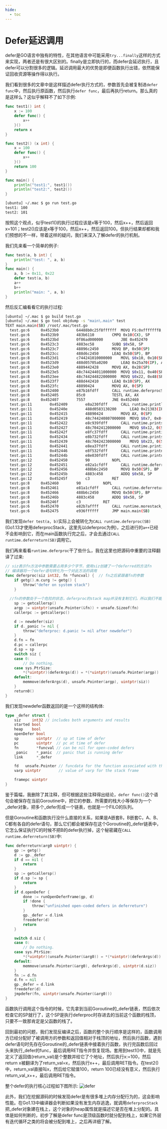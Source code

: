 ```yaml
---
hide:
  - toc
---
```


# Defer延迟调用

defer是GO语言中独有的特性，在其他语言中可能采用`try...finally`这样的方式来实现，两者还是有很大区别的。finally是立即执行的，而defer会延迟执行，且defer可以分割很多的逻辑。延迟调用最大的优势是即便函数执行出错，依然能保证回收资源等操作得以执行。

我们看到很多的文章中是这样描述defer执行方式的，参数首先会被复制进`defer func`中，然后执行原函数，然后执行`defer func`，最后再执行return。那么真的是这样么？这似乎解释不了如下示例:
```go title="test.go"
func test1() int {
	x := 100
	defer func() {
		x++
	}()
	return x
}

func test2() (x int) {
	x = 100
	defer func() {
		x++
	}()
	return 100
}

func main() {
	println("test1:", test1())
	println("test2:", test2())
}
```
```sh
[ubuntu] ~/.mac $ go run test.go
test1: 100
test2: 101
```

按照这个观点，似乎test1()的执行过程应该是x等于100，然后x++，然后返回x=101；test2()应该是x等于100，然后x++，然后返回100。但执行结果却都和我们预想的不一样，带着这样的疑问，我们来深入了解defer的执行机制。

我们先来看一个简单的例子:
```go
func test(a, b int) {
	println("test: ", a, b)
}
func main() {
	a, b := 0x11, 0x22
	defer test(a, b)
	a++
	b++
	println("main: ", a, b)
}
```

然后反汇编看看它的执行过程:
```sh hl_lines="17 33 38"
[ubuntu] ~/.mac $ go build test.go
[ubuntu] ~/.mac $ go tool objdump -s "main\.main" test
TEXT main.main(SB) /root/.mac/test.go
  test.go:6		0x4523b0		64488b0c25f8ffffff	MOVQ FS:0xfffffff8, CX
  test.go:6		0x4523b9		483b6110		CMPQ 0x10(CX), SP
  test.go:6		0x4523bd		0f86ad000000		JBE 0x452470
  test.go:6		0x4523c3		4883ec58		SUBQ $0x58, SP
  test.go:6		0x4523c7		48896c2450		MOVQ BP, 0x50(SP)
  test.go:6		0x4523cc		488d6c2450		LEAQ 0x50(SP), BP
  test.go:8		0x4523d1		c744241010000000	MOVL $0x10, 0x10(SP)
  test.go:8		0x4523d9		488d05705a0200		LEAQ 0x25a70(IP), AX
  test.go:8		0x4523e0		4889442428		MOVQ AX, 0x28(SP)
  test.go:8		0x4523e5		48c744244011000000	MOVQ $0x11, 0x40(SP)
  test.go:8		0x4523ee		48c744244822000000	MOVQ $0x22, 0x48(SP)
  test.go:8		0x4523f7		488d442410		LEAQ 0x10(SP), AX
  test.go:8		0x4523fc		48890424		MOVQ AX, 0(SP)
  test.go:8		0x452400		e87b16fdff		CALL runtime.deferprocStack(SB)
  test.go:8		0x452405		85c0			TESTL AX, AX
  test.go:8		0x452407		7557			JNE 0x452460
  test.go:11		0x452409		e8a230fdff		CALL runtime.printlock(SB)
  test.go:11		0x45240e		488d0583130200		LEAQ 0x21383(IP), AX
  test.go:11		0x452415		48890424		MOVQ AX, 0(SP)
  test.go:11		0x452419		48c744240807000000	MOVQ $0x7, 0x8(SP)
  test.go:11		0x452422		e8c939fdff		CALL runtime.printstring(SB)
  test.go:11		0x452427		48c7042412000000	MOVQ $0x12, 0(SP)
  test.go:11		0x45242f		e8fc37fdff		CALL runtime.printint(SB)
  test.go:11		0x452434		e8b732fdff		CALL runtime.printsp(SB)
  test.go:11		0x452439		48c7042423000000	MOVQ $0x23, 0(SP)
  test.go:11		0x452441		e8ea37fdff		CALL runtime.printint(SB)
  test.go:11		0x452446		e8f532fdff		CALL runtime.printnl(SB)
  test.go:11		0x45244b		e8e030fdff		CALL runtime.printunlock(SB)
  test.go:12		0x452450		90			NOPL
  test.go:12		0x452451		e82a1cfdff		CALL runtime.deferreturn(SB)
  test.go:12		0x452456		488b6c2450		MOVQ 0x50(SP), BP
  test.go:12		0x45245b		4883c458		ADDQ $0x58, SP
  test.go:12		0x45245f		c3			RET
  test.go:8		0x452460		90			NOPL
  test.go:8		0x452461		e81a1cfdff		CALL runtime.deferreturn(SB)
  test.go:8		0x452466		488b6c2450		MOVQ 0x50(SP), BP
  test.go:8		0x45246b		4883c458		ADDQ $0x58, SP
  test.go:8		0x45246f		c3			RET
  test.go:6		0x452470		e82b7affff		CALL runtime.morestack_noctxt(SB)
  test.go:6		0x452475		e936ffffff		JMP main.main(SB)
```

我们发现`defer test(a, b)`实际上会被转化为`CALL runtime.deferproc(SB)`(Go1.13才使用deferprocStack，这里先以deferproc为例)，之后进行的`a++`已经不会影响到它，而在main函数执行完之后，才会去通过`CALL runtime.deferreturn(SB)`调用它。

我们再来看看`runtime.deferproc`干了些什么，我在这里也把源码中重要的注释翻译了过来:
```go hl_lines="14 18-20" title="go/src/runtime/panic.go"
// siz表示fn方法中参数需要占用多少个字节，使用siz创建了一个deferred的方法fn
// 编译器将一个defer语句转化为一个对此方法的调用
func deferproc(siz int32, fn *funcval) {  // fn之后紧跟着fn的参数
	if getg().m.curg != getg() {
		throw("defer on system stack")
	}
    
  //fn的参数处于一个危险的状态，deferproc的stack map并没有复制它们。所以我们不能让垃圾回收器或者栈复制触发，直到我们把这些参数复制到一个安全的地方。下面的内存复制会做到这一点。在复制完成前，我们只能调用nosplit routines。
	sp := getcallersp()
	argp := uintptr(unsafe.Pointer(&fn)) + unsafe.Sizeof(fn)
	callerpc := getcallerpc()

	d := newdefer(siz)
	if d._panic != nil {
		throw("deferproc: d.panic != nil after newdefer")
	}
	d.fn = fn
	d.pc = callerpc
	d.sp = sp
	switch siz {
	case 0:
		// Do nothing.
	case sys.PtrSize:
		*(*uintptr)(deferArgs(d)) = *(*uintptr)(unsafe.Pointer(argp))
	default:
		memmove(deferArgs(d), unsafe.Pointer(argp), uintptr(siz))
	}
	return0()
}
```

我们发现newdefer函数返回的是一个这样的结构体:
```go title="go/src/runtime/runtime2.go"
type _defer struct {
	siz     int32 // includes both arguments and results
	started bool
	heap    bool
	openDefer bool
	sp        uintptr  // sp at time of defer
	pc        uintptr  // pc at time of defer
	fn        *funcval // can be nil for open-coded defers
	_panic    *_panic  // panic that is running defer
	link      *_defer

	fd   unsafe.Pointer // funcdata for the function associated with the frame
	varp uintptr        // value of varp for the stack frame

	framepc uintptr
}
```

鉴于篇幅，我删除了其注释，但可根据这些注释得出结论，`defer func()`这个语句会被保存在当前Goroutine中，把它的参数、所需要的栈大小等保存为一个_defer对象，把多个_defer形成一个链表，也就是一个FILO的队列。

但是Goroutine和函数执行没什么直接的关系，如果是A嵌套B，B嵌套C，A、B、C都有各自的defer语句，那么它们都会被保存在这个Goroutine的_defer链表中，它怎么保证执行C的时候不把B的defer执行掉，这个秘密藏在`CALL runtime.deferreturn(SB)`中:

```go hl_lines="8"
func deferreturn(arg0 uintptr) {
	gp := getg()
	d := gp._defer
	if d == nil {
		return
	}
	sp := getcallersp()
	if d.sp != sp {
		return
	}
	if d.openDefer {
		done := runOpenDeferFrame(gp, d)
		if !done {
			throw("unfinished open-coded defers in deferreturn")
		}
		gp._defer = d.link
		freedefer(d)
		return
	}

	switch d.siz {
	case 0:
		// Do nothing.
	case sys.PtrSize:
		*(*uintptr)(unsafe.Pointer(&arg0)) = *(*uintptr)(deferArgs(d))
	default:
		memmove(unsafe.Pointer(&arg0), deferArgs(d), uintptr(d.siz))
	}
	fn := d.fn
	d.fn = nil
	gp._defer = d.link
	freedefer(d)
	jmpdefer(fn, uintptr(unsafe.Pointer(&arg0)))
}
```

函数执行调用这个指令的时候，它先拿到当前Goroutine的_defer链表，然后依次检查它的SP就行了，这个SP是执行deferproc时存进去的当前这个函数的栈顶，只要不一致那肯定是父函数的栈了。

回到最初的问题，我们发现反编译之后，函数的整个执行顺序是这样的，函数调用方已经分配好了被调用方的参数和返回值相对于栈顶的地址，然后执行函数，遇到defer语句时先存在Goroutine的_defer链表中接着执行函数，执行完函数后回过头来执行_defer的func，最后调用RET指令并恢复现场。套用到test1()中，就是先定义了返回值(return_val)是个整数并给它了个地址，然后执行x:=100，然后return x被翻译为了return_val=x，然后执行x++，最后调用RET指令。在test2()中，return_val直接叫x，然后给它赋值100，return 100已经没有意义，然后执行return_val_x++，最后调用RET指令。

整个defer的执行核心过程如下图所示:
![defer](images/defer.jpg)

此外，我们在挖掘源码的时候发现defer是有很多堆上内存分配行为的，这会影响性能。在Go1.13中编译器会判断如果没有发生内存逃逸，就调用`deferprocStack`把_defer对象建在栈上，这个对象的heap属性就是描述它是否在堆上分配的。具体是如何判断的，初步了解是defer func是顶级函数时就分配到栈上，如果它外层有迭代循环之类的将会被分配到堆上，之后再详细了解。